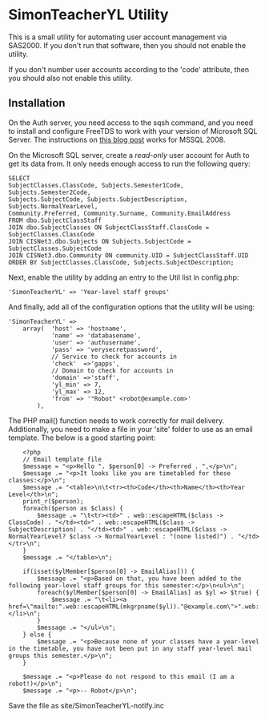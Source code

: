 SimonTeacherYL Utility
==================
This is a small utility for automating user account management via SAS2000. If you
don't run that software, then you should not enable the utility.

If you don't number user accounts according to the 'code' attribute, then you should
also not enable this utility.

Installation
------------

On the Auth server, you need access to the sqsh command, and you need to install and configure FreeTDS to work with your version of Microsoft SQL Server. The instructions on [this blog post](http://le-gall.net/pierrick/blog/index.php/2006/09/06/79-how-to-use-linux-as-a-microsoft-sql-server-client) works for MSSQL 2008.

On the Microsoft SQL server, create a _read-only_ user account for Auth to get
its data from. It only needs enough access to run the following query:

    SELECT
    SubjectClasses.ClassCode, Subjects.Semester1Code, Subjects.Semester2Code,
    Subjects.SubjectCode, Subjects.SubjectDescription, Subjects.NormalYearLevel,
    Community.Preferred, Community.Surname, Community.EmailAddress
    FROM dbo.SubjectClassStaff
    JOIN dbo.SubjectClasses ON SubjectClassStaff.ClassCode = SubjectClasses.ClassCode
    JOIN CISNet3.dbo.Subjects ON Subjects.SubjectCode = SubjectClasses.SubjectCode
    JOIN CISNet3.dbo.Community ON community.UID = SubjectClassStaff.UID
    ORDER BY SubjectClasses.ClassCode, Subjects.SubjectDescription;

Next, enable the utility by adding an entry to the Util list in config.php:

    'SimonTeacherYL' => 'Year-level staff groups'

And finally, add all of the configuration options that the utility will be using:

    'SimonTeacherYL' => 
        array(  'host' => 'hostname',
                'name' => 'databasename',
                'user' => 'authusername',
                'pass' => 'verysecretpassword',
                // Service to check for accounts in
                'check'  =>'gapps',
                // Domain to check for accounts in
                'domain' =>'staff',
                'yl_min' => 7,
                'yl_max' => 12,
                'from' => '"Robot" <robot@example.com>'
            ),

The PHP mail() function needs to work correctly for mail delivery. Additionally, you need to make a file in your 'site' folder to use as an email template. The below is a good starting point:

        <?php
        // Email template file
        $message = "<p>Hello ". $person[0] -> Preferred . ",</p>\n";
        $message .= "<p>It looks like you are timetabled for these classes:</p>\n";
        $message .= "<table>\n\t<tr><th>Code</th><th>Name</th><th>Year Level</th>\n";
        print_r($person);
        foreach($person as $class) {
            $message .= "\t<tr><td>" . web::escapeHTML($class -> ClassCode) . "</td><td>" . web::escapeHTML($class -> SubjectDescription) . "</td><td>" . web::escapeHTML($class -> NormalYearLevel? $class -> NormalYearLevel : "(none listed)") . "</td></tr>\n";
        }
        $message .= "</table>\n";

        if(isset($ylMember[$person[0] -> EmailAlias])) {
            $message .= "<p>Based on that, you have been added to the following year-level staff groups for this semester:</p>\n<ul>\n";
            foreach($ylMember[$person[0] -> EmailAlias] as $yl => $true) {
                $message .= "\t<li><a href=\"mailto:".web::escapeHTML(mkgrpname($yl))."@example.com\">".web::escapeHTML(mkgrpname($yl))."@example.com</a></li>\n";
            }
            $message .= "</ul>\n";
        } else {
            $message .= "<p>Because none of your classes have a year-level in the timetable, you have not been put in any staff year-level mail groups this semester.</p>\n";
        }

        $message .= "<p>Please do not respond to this email (I am a robot!)</p>\n";
        $message .= "<p>-- Robot</p>\n";

Save the file as site/SimonTeacherYL-notify.inc

